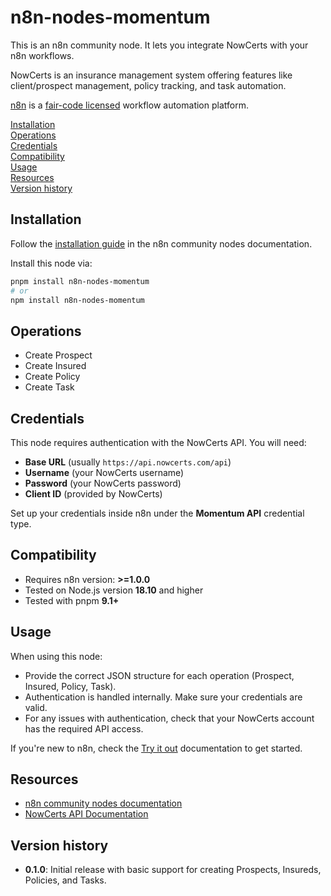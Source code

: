 # n8n-nodes-momentum

This is an n8n community node. It lets you integrate NowCerts with your n8n workflows.

NowCerts is an insurance management system offering features like client/prospect management, policy tracking, and task automation.

[n8n](https://n8n.io/) is a [fair-code licensed](https://docs.n8n.io/reference/license/) workflow automation platform.

[Installation](#installation)  
[Operations](#operations)  
[Credentials](#credentials)  
[Compatibility](#compatibility)  
[Usage](#usage)  
[Resources](#resources)  
[Version history](#version-history)

## Installation

Follow the [installation guide](https://docs.n8n.io/integrations/community-nodes/installation/) in the n8n community nodes documentation.

Install this node via:

```bash
pnpm install n8n-nodes-momentum
# or
npm install n8n-nodes-momentum
```

## Operations

- Create Prospect
- Create Insured
- Create Policy
- Create Task

## Credentials

This node requires authentication with the NowCerts API. You will need:

- **Base URL** (usually `https://api.nowcerts.com/api`)
- **Username** (your NowCerts username)
- **Password** (your NowCerts password)
- **Client ID** (provided by NowCerts)

Set up your credentials inside n8n under the **Momentum API** credential type.

## Compatibility

- Requires n8n version: **>=1.0.0**
- Tested on Node.js version **18.10** and higher
- Tested with pnpm **9.1+**

## Usage

When using this node:
- Provide the correct JSON structure for each operation (Prospect, Insured, Policy, Task).
- Authentication is handled internally. Make sure your credentials are valid.
- For any issues with authentication, check that your NowCerts account has the required API access.

If you're new to n8n, check the [Try it out](https://docs.n8n.io/try-it-out/) documentation to get started.

## Resources

- [n8n community nodes documentation](https://docs.n8n.io/integrations/community-nodes/)
- [NowCerts API Documentation](https://api.nowcerts.com/Help)

## Version history

- **0.1.0**: Initial release with basic support for creating Prospects, Insureds, Policies, and Tasks.